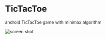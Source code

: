 # TicTacToe
android TicTacToe game with minimax algorithm

![screen shot](https://github.com/rezaromiani/TicTacToe/blob/master/screen_shot.jpg?raw=true)
